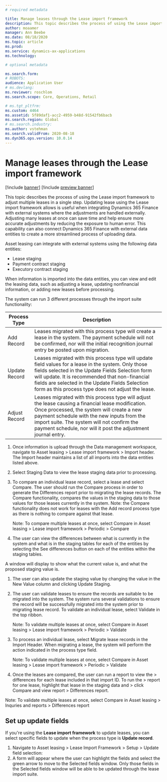 ```yaml
---
# required metadata

title: Manage leases through the Lease import framework
description: This topic describes the process of using the Lease import framework to adjust multiple leases in a single step.
author: moaamer
manager: Ann Beebe
ms.date: 08/18/2020
ms.topic: article
ms.prod: 
ms.service: dynamics-ax-applications
ms.technology: 

# optional metadata

ms.search.form: 
# ROBOTS: 
audience: Application User
# ms.devlang: 
ms.reviewer: roschlom
ms.search.scope: Core, Operations, Retail

# ms.tgt_pltfrm: 
ms.custom: 4464
ms.assetid: 5f89daf1-acc2-4959-b48d-91542fb6bacb
ms.search.region: Global
# ms.search.industry: 
ms.author: vstehman
ms.search.validFrom: 2020-08-18
ms.dyn365.ops.version: 10.0.14
---
```


# Manage leases through the Lease import framework

[!include [banner](../includes/banner.md)]
[!include [preview banner](../includes/preview-banner.md)]

This topic describes the process of using the Lease import framework to adjust multiple leases in a single step. Updating lease using the Lease import framework allows is  useful when integrating Dynamics 365 Finance with external systems where the adjustments are handled externally. Adjusting many leases at once can save time and help ensure more accurate adjustments by reducing the exposure to human error. This capability can also connect Dynamics 365 Finance with external data entities to create a more streamlined process of uploading data.

Asset leasing can integrate with external systems using the following data entities:

- Lease staging
- Payment contract staging
- Executory contract staging

When information is imported into the data entities, you can view and edit the leasing data, such as adjusting a lease, updating nonfinancial information, or adding new leases  before processing.

The system can run 3 different processes through the import suite functionality:

|     Process Type     	|     Description                                    	|
|----------------------	|-----------------------------------------------------	|
|     Add Record       	|     Leases migrated with this process type will create a lease   in the system. The payment schedule will not be confirmed, nor will the   initial recognition journal entry be posted upon migration.                                                                                                                             	|
|     Update Record    	|     Leases migrated with this process type will update field   values for a lease in the system. Only those fields selected in the Update   Fields Selection form will update. It is recommended that non-financial   fields are selected in the Update Fields Selection form as this process type   does not adjust the lease.    	|
|     Adjust Record    	|     Leases migrated with this process type will adjust the   lease causing a financial lease modification. Once processed, the system will   create a new payment schedule with the new inputs from the import suite. The   system will not confirm the payment schedule, nor will it post the adjustment   journal entry.         	|
	
1. Once information is upload through the Data management workspace, navigate to Asset leasing > Lease import framework > Import header. The Import header maintains a list of all imports into the data entities listed above.
2. Select Staging Data to view the lease staging data prior to processing.
3. To compare an individual lease record, select a lease and select Compare. The user should run the Compare process in order to generate the Differences report prior to migrating the lease records. The Compare functionality, compares the values in the staging data to those values for those leases currently in the system. Note: the Compare functionality does not work for leases with the Add record process type as there is nothing to compare against that lease.

 	Note: To compare multiple leases at once, select Compare in Asset leasing > Lease import framework > Periodic > Compare
	
4. The user can view the differences between what is currently in the system and what is in the staging tables for each of the entities by selecting the See differences button on each of the entities within the staging tables.

A window will display to show what the current value is, and what the proposed staging value is.

1. The user can also update the staging value by changing the value in the New Value column and clicking Update Staging.
2. The user can validate leases to ensure the records are suitable to be migrated into the system. The system runs several validations to ensure the record will be successfully migrated into the system prior to migrating lease record. To validate an individual lease, select Validate in the top ribbon.

 	Note: To validate multiple leases at once, select Compare in Asset leasing > Lease import framework > Periodic > Validate
	
3. To process an individual lease, select Migrate lease records in the Import Header. When migrating a lease, the system will perform the action indicated in the process type field.

 	Note: To validate multiple leases at once, select Compare in Asset leasing > Lease import framework > Periodic > Validate
	
4. Once the leases are compared, the user can run a report to view the > differences for each lease included in that import ID. To run the > report for one lease, highlight that lease in the staging data and > click Compare and view report > Differences report.

Note: To validate multiple leases at once, select Compare in Asset leasing > Inquries and reports > Differences report

## Set up update fields

If you're using the **Lease import framework** to update leases, you can select specific fields to update when the process type is **Update record**.

1. Navigate to Asset leasing > Lease Import Framework > Setup > Update field selection:
2. A form will appear where the user can highlight the fields and select the green arrow to move to the Selected fields window. Only those fields in the Selected fields window will be able to be updated through the lease import suite.
